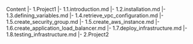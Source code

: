 

Content
    |- 1.Project1
            |- 1.1.introduction.md
            |- 1.2.installation.md
            |- 1.3.defining_variables.md
            |- 1.4.retrieve_vpc_configuration.md
            |- 1.5.create_security_group.md
            |- 1.5.create_aws_instance.md
            |- 1.6.create_application_load_balancer.md
            |- 1.7.deploy_infrastructure.md
            |- 1.8.testing_infrastructure.md
    |- 2.Project2
            





